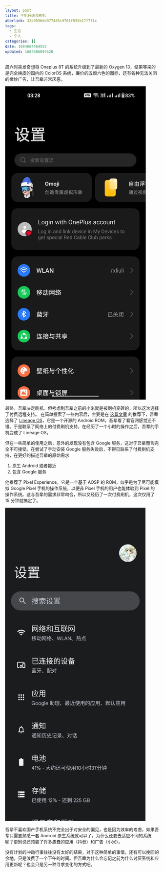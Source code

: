 ```yaml
---
layout: post
title: 手机升级与刷机
abbrlink: 32e9550dd977485c9701f935b17f771c
tags:
  - 生活
  - 个人
categories: []
date: 1684684464555
updated: 1684686894628
---
```


周六时突发奇想将 Oneplus 8T 的系统升级到了最新的 Oxygen 13，结果等来的是完全换皮的国内的 ColorOS 系统，廉价的五颜六色的图标，还有各种无法关闭的微妙广告，让吾辈非常厌恶。

![Oxygen 13](/resources/42a5443d6ba0412ea5fb3749e20728ec.jpg)

最终，吾辈决定刷机。但考虑到吾辈之前的小米就是被刷机变砖的，所以这次选择了付费远程支持。
在简单搜索了一些内容后，主要是在 [这篇文章](https://www.getdroidtips.com/custom-rom-oneplus-8t/) 的推荐下，吾辈选择了 [Lineage OS](https://lineageos.org/)，它是一个开源的 Android ROM，吾辈看了看官网感觉还不错。于是联系了网络上的付费刷机支持，在经历了一个小时的操作之后，吾辈的手机变成了 Lineage OS。

但在一些简单的使用之后，意外的发现没有包含 Google 服务，这对于吾辈而言完全不可接受。在尝试了手动安装 Google 服务失败后，不得已联系了付费刷机支持，在更好的描述吾辈的原始需求

1. 原生 Android 或者接近
2. 包含 Google 服务

他推荐了 Pixel Experience，它是一个基于 AOSP 的 ROM，似乎是为了尽可能模拟 Google Pixel 手机的操作系统，以便非 Pixel 手机的用户也能体验到 Pixel 的操作系统。这与吾辈的需求非常吻合，所以又经历了一次付费刷机，这次仅用了 15 分钟就搞定了。

![Pixel Experience](/resources/afe915a5bd1944d6b630c8b01b8aed92.jpg)

吾辈不喜欢国产手机系统不完全出于对安全的偏见，也是因为效率的考虑，如果吾辈只需要熟悉一套 Android 原生系统就可以了，为什么还要去适应不同的系统呢？更别说还预装了许多愚蠢的应用（抖音）和广告（小米）。

没有计划的冲动行事往往没有太好的结果，对于这种简单的事情，还有可以挽回的余地，只是浪费了一个下午的时间。但吾辈为什么会忘记之前为什么讨厌系统和应用更新呢？也会只是另一种寻求变化的方式吧。
